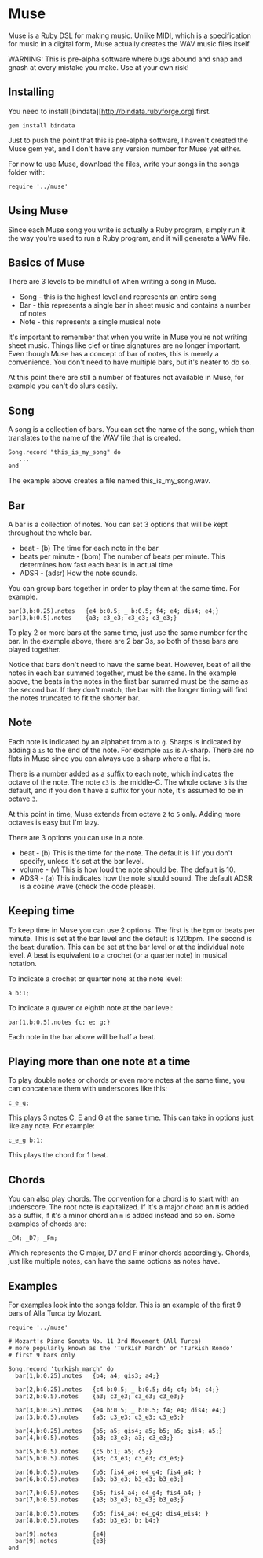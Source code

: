 # Muse

Muse is a Ruby DSL for making music. Unlike MIDI, which is a specification for music in a digital form, Muse actually creates the WAV music files itself.

WARNING: This is pre-alpha software where bugs abound and snap and gnash at every mistake you make. Use at your own risk!

## Installing

You need to install [bindata][http://bindata.rubyforge.org] first.

    gem install bindata

Just to push the point that this is pre-alpha software, I haven't created the Muse gem yet, and I don't have any version number for Muse yet either. 

For now to use Muse, download the files, write your songs in the songs folder with:

    require '../muse'

## Using Muse

Since each Muse song you write is actually a Ruby program, simply run it the way you're used to run a Ruby program, and it will generate a WAV file.

## Basics of Muse

There are 3 levels to be mindful of when writing a song in Muse.

* Song - this is the highest level and represents an entire song
* Bar - this represents a single bar in sheet music and contains a number of notes
* Note - this represents a single musical note

It's important to remember that when you write in Muse you're not writing sheet music. Things like clef or time signatures are no longer important. Even though Muse has a concept of bar of notes, this is merely a convenience. You don't need to have multiple bars, but it's neater to do so.

At this point there are still a number of features not available in Muse, for example you can't do slurs easily.

## Song

A song is a collection of bars. You can set the name of the song, which then translates to the name of the WAV file that is created.

    Song.record "this_is_my_song" do
       ...
    end

The example above creates a file named this\_is\_my\_song.wav.

## Bar

A bar is a collection of notes. You can set 3 options that will be kept throughout the whole bar.

* beat - (b) The time for each note in the bar
* beats per minute - (bpm) The number of beats per minute. This determines how fast each beat is in actual time
* ADSR - (adsr) How the note sounds.

You can group bars together in order to play them at the same time. For example.

    bar(3,b:0.25).notes   {e4 b:0.5; _ b:0.5; f4; e4; dis4; e4;}
    bar(3,b:0.5).notes    {a3; c3_e3; c3_e3; c3_e3;}

To play 2 or more bars at the same time, just use the same number for the bar. In the example above, there are 2 bar 3s, so both of these bars are played together.

Notice that bars don't need to have the same beat. However, beat of all the notes in each bar summed together, must be the same. In the example above, the beats in the notes in the first bar summed must be the same as the second bar. If they don't match, the bar with the longer timing will find the notes truncated to fit the shorter bar. 

## Note

Each note is indicated by an alphabet from `a` to `g`. Sharps is indicated by adding a `is` to the end of the note. For example `ais` is A-sharp. There are no flats in Muse since you can always use a sharp where a flat is.

There is a number added as a suffix to each note, which indicates the octave of the note. The note `c3` is the middle-C. The whole octave `3` is the default, and if you don't have a suffix for your note, it's assumed to be in octave `3`. 

At this point in time, Muse extends from octave `2` to `5` only. Adding more octaves is easy but I'm lazy.

There are 3 options you can use in a note.

* beat - (b) This is the time for the note. The default is 1 if you don't specify, unless it's set at the bar level.
* volume - (v) This is how loud the note should be. The default is 10.
* ADSR - (a) This indicates how the note should sound. The default ADSR is a cosine wave (check the code please).


## Keeping time

To keep time in Muse you can use 2 options. The first is the `bpm` or beats per minute. This is set at the bar level and the default is 120bpm. The second is the `beat` duration. This can be set at the bar level or at the individual note level. A beat is equivalent to a crochet (or a quarter note) in musical notation. 

To indicate a crochet or quarter note at the note level:

    a b:1;
    
To indicate a quaver or eighth note at the bar level:

    bar(1,b:0.5).notes {c; e; g;}
    
Each note in the bar above will be half a beat.

## Playing more than one note at a time

To play double notes or chords or even more notes at the same time, you can concatenate them with underscores like this:

    c_e_g; 
    
This plays 3 notes C, E and G at the same time. This can take in options just like any note. For example:

    c_e_g b:1;
    
This plays the chord for 1 beat.

## Chords

You can also play chords. The convention for a chord is to start with an underscore. The root note is capitalized. If it's a major chord an `M` is added as a suffix, if it's a minor chord an `m` is added instead and so on. Some examples of chords are:

    _CM; _D7; _Fm;
    
Which represents the C major, D7 and F minor chords accordingly. Chords, just like multiple notes, can have the same options as notes have.

## Examples

For examples look into the songs folder. This is an example of the first 9 bars of Alla Turca by Mozart.

    require '../muse'

    # Mozart's Piano Sonata No. 11 3rd Movement (All Turca)
    # more popularly known as the 'Turkish March' or 'Turkish Rondo'
    # first 9 bars only

    Song.record 'turkish_march' do
      bar(1,b:0.25).notes   {b4; a4; gis3; a4;}

      bar(2,b:0.25).notes   {c4 b:0.5; _ b:0.5; d4; c4; b4; c4;}
      bar(2,b:0.5).notes    {a3; c3_e3; c3_e3; c3_e3;} 

      bar(3,b:0.25).notes   {e4 b:0.5; _ b:0.5; f4; e4; dis4; e4;}
      bar(3,b:0.5).notes    {a3; c3_e3; c3_e3; c3_e3;}  

      bar(4,b:0.25).notes   {b5; a5; gis4; a5; b5; a5; gis4; a5;}
      bar(4,b:0.5).notes    {a3; c3_e3; a3; c3_e3;}  
  
      bar(5,b:0.5).notes    {c5 b:1; a5; c5;}
      bar(5,b:0.5).notes    {a3; c3_e3; c3_e3; c3_e3;}  
  
      bar(6,b:0.5).notes    {b5; fis4_a4; e4_g4; fis4_a4; }
      bar(6,b:0.5).notes    {a3; b3_e3; b3_e3; b3_e3;}  
  
      bar(7,b:0.5).notes    {b5; fis4_a4; e4_g4; fis4_a4; }
      bar(7,b:0.5).notes    {a3; b3_e3; b3_e3; b3_e3;}    
  
      bar(8,b:0.5).notes    {b5; fis4_a4; e4_g4; dis4_eis4; }
      bar(8,b:0.5).notes    {a3; b3_e3; b; b4;}  
  
      bar(9).notes          {e4}
      bar(9).notes          {e3}  
    end
